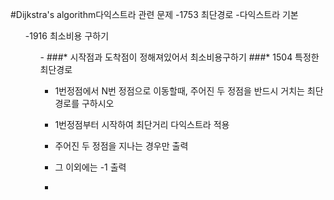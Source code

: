#Dijkstra's algorithm다익스트라 관련 문제
-1753 최단경로 -다익스트라 기본
 
<ol>-1916 최소비용 구하기<ol>
- 
###* 시작점과 도착점이 정해져있어서 최소비용구하기
###* 1504 특정한 최단경로

* 1번정점에서 N번 정점으로 이동할때,  주어진 두 정점을 반드시 거치는 최단경로를 구하시오
* 1번정점부터 시작하여 최단거리 다익스트라 적용

* 주어진 두 정점을 지나는 경우만 출력 
* 그 이외에는 -1 출력
* 


